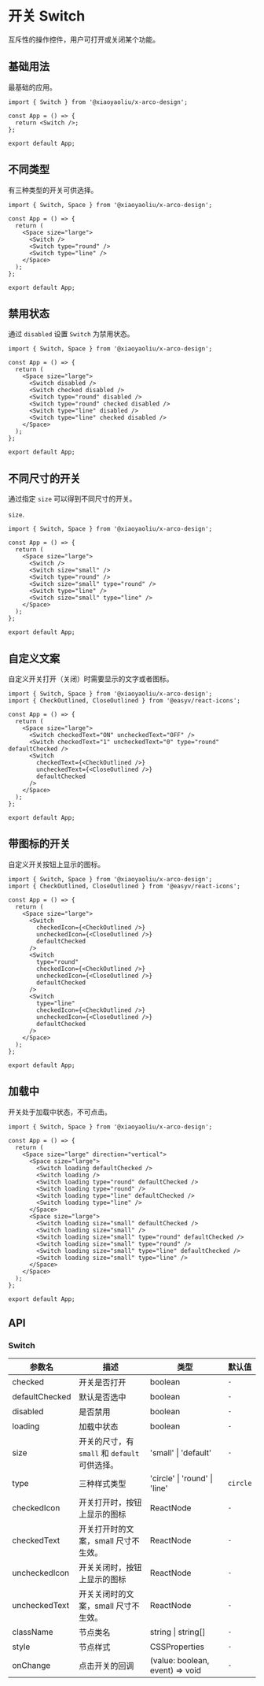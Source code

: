 # 开关 Switch

互斥性的操作控件，用户可打开或关闭某个功能。

## 基础用法

最基础的应用。

```tsx
import { Switch } from '@xiaoyaoliu/x-arco-design';

const App = () => {
  return <Switch />;
};

export default App;
```

## 不同类型

有三种类型的开关可供选择。

```tsx
import { Switch, Space } from '@xiaoyaoliu/x-arco-design';

const App = () => {
  return (
    <Space size="large">
      <Switch />
      <Switch type="round" />
      <Switch type="line" />
    </Space>
  );
};

export default App;
```

## 禁用状态

通过 `disabled` 设置 `Switch` 为禁用状态。

```tsx
import { Switch, Space } from '@xiaoyaoliu/x-arco-design';

const App = () => {
  return (
    <Space size="large">
      <Switch disabled />
      <Switch checked disabled />
      <Switch type="round" disabled />
      <Switch type="round" checked disabled />
      <Switch type="line" disabled />
      <Switch type="line" checked disabled />
    </Space>
  );
};

export default App;
```

## 不同尺寸的开关

通过指定 `size` 可以得到不同尺寸的开关。

`size`.

```tsx
import { Switch, Space } from '@xiaoyaoliu/x-arco-design';

const App = () => {
  return (
    <Space size="large">
      <Switch />
      <Switch size="small" />
      <Switch type="round" />
      <Switch size="small" type="round" />
      <Switch type="line" />
      <Switch size="small" type="line" />
    </Space>
  );
};

export default App;
```

## 自定义文案

自定义开关打开（关闭）时需要显示的文字或者图标。

```tsx
import { Switch, Space } from '@xiaoyaoliu/x-arco-design';
import { CheckOutlined, CloseOutlined } from '@easyv/react-icons';

const App = () => {
  return (
    <Space size="large">
      <Switch checkedText="ON" uncheckedText="OFF" />
      <Switch checkedText="1" uncheckedText="0" type="round" defaultChecked />
      <Switch
        checkedText={<CheckOutlined />}
        uncheckedText={<CloseOutlined />}
        defaultChecked
      />
    </Space>
  );
};

export default App;
```

## 带图标的开关

自定义开关按钮上显示的图标。

```tsx
import { Switch, Space } from '@xiaoyaoliu/x-arco-design';
import { CheckOutlined, CloseOutlined } from '@easyv/react-icons';

const App = () => {
  return (
    <Space size="large">
      <Switch
        checkedIcon={<CheckOutlined />}
        uncheckedIcon={<CloseOutlined />}
        defaultChecked
      />
      <Switch
        type="round"
        checkedIcon={<CheckOutlined />}
        uncheckedIcon={<CloseOutlined />}
        defaultChecked
      />
      <Switch
        type="line"
        checkedIcon={<CheckOutlined />}
        uncheckedIcon={<CloseOutlined />}
        defaultChecked
      />
    </Space>
  );
};

export default App;
```

## 加载中

开关处于加载中状态，不可点击。

```tsx
import { Switch, Space } from '@xiaoyaoliu/x-arco-design';

const App = () => {
  return (
    <Space size="large" direction="vertical">
      <Space size="large">
        <Switch loading defaultChecked />
        <Switch loading />
        <Switch loading type="round" defaultChecked />
        <Switch loading type="round" />
        <Switch loading type="line" defaultChecked />
        <Switch loading type="line" />
      </Space>
      <Space size="large">
        <Switch loading size="small" defaultChecked />
        <Switch loading size="small" />
        <Switch loading size="small" type="round" defaultChecked />
        <Switch loading size="small" type="round" />
        <Switch loading size="small" type="line" defaultChecked />
        <Switch loading size="small" type="line" />
      </Space>
    </Space>
  );
};

export default App;
```

## API

### Switch

| 参数名         | 描述                                           | 类型                            | 默认值   |
| -------------- | ---------------------------------------------- | ------------------------------- | -------- |
| checked        | 开关是否打开                                   | boolean                         | `-`      |
| defaultChecked | 默认是否选中                                   | boolean                         | `-`      |
| disabled       | 是否禁用                                       | boolean                         | `-`      |
| loading        | 加载中状态                                     | boolean                         | `-`      |
| size           | 开关的尺寸，有 `small` 和 `default` 可供选择。 | 'small' \| 'default'            | `-`      |
| type           | 三种样式类型                                   | 'circle' \| 'round' \| 'line'   | `circle` |
| checkedIcon    | 开关打开时，按钮上显示的图标                   | ReactNode                       | `-`      |
| checkedText    | 开关打开时的文案，small 尺寸不生效。           | ReactNode                       | `-`      |
| uncheckedIcon  | 开关关闭时，按钮上显示的图标                   | ReactNode                       | `-`      |
| uncheckedText  | 开关关闭时的文案，small 尺寸不生效。           | ReactNode                       | `-`      |
| className      | 节点类名                                       | string \| string[]              | `-`      |
| style          | 节点样式                                       | CSSProperties                   | `-`      |
| onChange       | 点击开关的回调                                 | (value: boolean, event) => void | `-`      |

